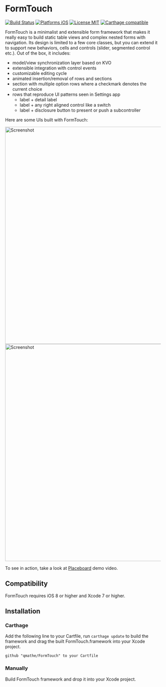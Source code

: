 FormTouch
=========

[![Build Status](https://travis-ci.org/qmathe/FormTouch.svg?branch=master)](https://travis-ci.org/qmathe/FormTouch)
[![Platforms iOS](https://img.shields.io/badge/Platforms-iOS-lightgray.svg?style=flat)](http://www.apple.com)
[![License MIT](https://img.shields.io/badge/license-MIT-blue.svg?style=flat)](https://github.com/tadija/FormTouch/LICENSE)
[![Carthage compatible](https://img.shields.io/badge/Carthage-compatible-4BC51D.svg?style=flat)](https://github.com/Carthage/Carthage)

FormTouch is a minimalist and extensible form framework that makes it really easy to build static table views and complex nested forms with navigation. Its design is limited to a few core classes, but you can extend it to support new behaviors, cells and controls (slider, segmented control etc.). Out of the box, it includes:

- model/view synchronization layer based on KVO
- extensible integration with control events
- customizable editing cycle
- animated insertion/removal of rows and sections
- section with multiple option rows where a checkmark denotes the current choice
- rows that reproduce UI patterns seen in Settings app
	- label + detail label
	- label + any right aligned control like a switch
	- label + disclosure button to present or push a subcontroller

Here are some UIs built with FormTouch:

<img src="http://www.quentinmathe.com/github/FormTouch/Place%20View%206%20Tagged%20-%20iPhone%205.jpg" height="700" alt="Screenshot" />
<img src="http://www.quentinmathe.com/github/FormTouch/New%20Tag%20-%20iPhone%205.png" height="700" alt="Screenshot" />

To see in action, take a look at [Placeboard](http://www.placeboardapp.com) demo video.

Compatibility
-------------

FormTouch requires iOS 8 or higher and Xcode 7 or higher.

Installation
------------

### Carthage

Add the following line to your Cartfile, run `carthage update` to build the framework and drag the built FormTouch.framework into your Xcode project.

    github "qmathe/FormTouch" to your Cartfile

### Manually

Build FormTouch framework and drop it into your Xcode project.
